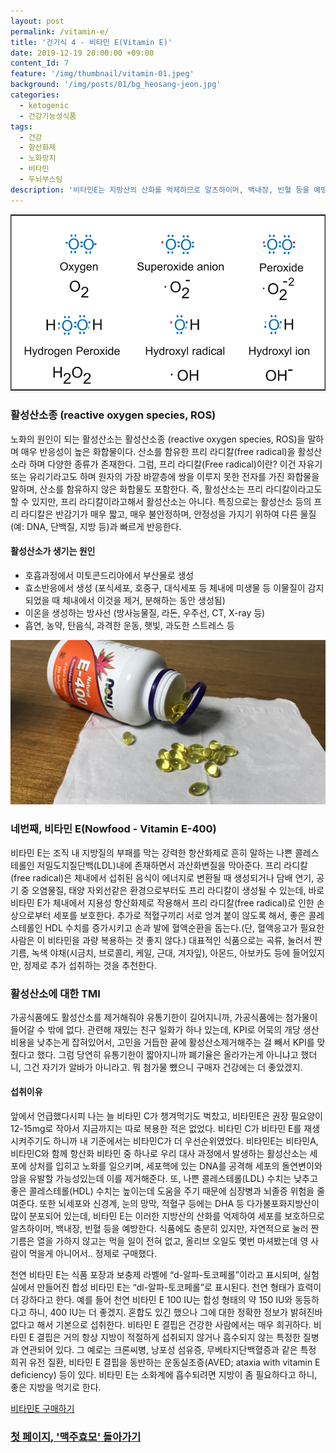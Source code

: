 ```yaml
---
layout: post
permalink: /vitamin-e/
title: '건기식 4 - 비타민 E(Vitamin E)'
date: 2019-12-19 20:00:00 +09:00
content_Id: 7
feature: '/img/thumbnail/vitamin-01.jpeg'
background: '/img/posts/01/bg_heosang-jeon.jpg'
categories:
  - ketogenic
  - 건강기능성식품
tags:
  - 건강
  - 항산화제
  - 노화방지
  - 비타민
  - 두뇌부스팅
description: '비타민E는 지방산의 산화를 억제하므로 알츠하이머, 백내장, 빈혈 등을 예방할 뿐만 아니라 적혈구끼리 서로 엉겨 붙이 않도록 해서, 좋은 콜레스테롤인 HDL 수치를 증가시키고 손과 발에 혈액순환을 돕는다.'
---
```


![활성산소종](/img/post/01/ros.jpg)

### 활성산소종 (reactive oxygen species, ROS)

노화의 원인이 되는 활성산소는 활성산소종 (reactive oxygen species, ROS)을 말하며 매우 반응성이 높은 화합물이다. 산소를 함유한 프리 라디칼(free radical)을 활성산소라 하며 다양한 종류가 존재한다. 그럼, 프리 라디칼(Free radical)이란? 이건 자유기 또는 유리기라고도 하며 원자의 가장 바깥층에 쌍을 이루지 못한 전자를 가진 화합물을 말하며, 산소를 함유하지 않은 화합물도 포함한다. 즉, 활성산소는 프리 라디칼이라고도 할 수 있지만, 프리 라디칼이라고해서 활성산소는 아니다. 특징으로는 활성산소 등의 프리 라디칼은 반감기가 매우 짧고, 매우 불안정하며, 안정성을 가지기 위하여 다른 물질(예: DNA, 단백질, 지방 등)과 빠르게 반응한다.

#### 활성산소가 생기는 원인

* 호흡과정에서 미토콘드리아에서 부산물로 생성
* 효소반응에서 생성 (포식세포, 호중구, 대식세포 등 체내에 미생물 등 이물질이 감지되었을 때 체내에서 이것을 제거, 분해하는 동안 생성됨)
* 이온을 생성하는 방사선 (방사능물질, 라돈, 우주선, CT, X-ray 등)
* 흡연, 농약, 탄음식, 과격한 운동, 햇빛, 과도한 스트레스 등





![비타민E](/img/post/01/vitamin-e.jpg)

### 네번째, 비타민 E(Nowfood - Vitamin E-400)

비타민 E는 조직 내 지방질의 부패를 막는 강력한 항산화제로 흔히 말하는 나쁜 콜레스테롤인 저밀도지질단백(LDL)내에 존재하면서 과산화변질을 막아준다. 프리 라디칼(free radical)은 체내에서 섭취된 음식이 에너지로 변환될 때 생성되거나 담배 연기, 공기 중 오염물질, 태양 자외선같은 환경으로부터도 프리 라디칼이 생성될 수 있는데, 바로 비타민 E가 체내에서 지용성 항산화제로 작용해서 프리 라디칼(free radical)로 인한 손상으로부터 세포를 보호한다. 추가로 적혈구끼리 서로 엉겨 붙이 않도록 해서, 좋은 콜레스테롤인 HDL 수치를 증가시키고 손과 발에 혈액순환을 돕는다.(단, 혈액응고가 필요한 사람은 이 비타민을 과량 복용하는 것 좋지 않다.) 대표적인 식품으로는 곡류, 눌러서 짠 기름, 녹색 야채(시금치, 브로콜리, 케일, 근대, 겨자잎), 아몬드, 아보카도 등에 들어있지만, 정제로 추가 섭취하는 것을 추천한다.



### 활성산소에 대한 TMI

가공식품에도 활성산소를 제거해줘야 유통기한이 길어지니까, 가공식품에는 첨가물이 들어갈 수 밖에 없다. 관련해 재밌는 친구 일화가 하나 있는데, KPI로 어묵의 개당 생산비용을 낮추는게 잡혀있어서, 고민을 거듭한 끝에 활성산소제거해주는 걸 빼서 KPI를 맞췄다고 했다. 그럼 당연히 유통기한이 짧아지니까 폐기율은 올라가는게 아니냐고 했더니, 그건 자기가 알바가 아니라고. 뭐 첨가물 뺐으니 구매자 건강에는 더 좋았겠지.

#### 섭취이유

앞에서 언급했다시피 나는 늘 비타민 C가 챙겨먹기도 벅찼고, 비타민E은 권장 필요양이 12-15mg로 작아서 지금까지는 따로 복용한 적은 없었다. 비타민 C가 비타민 E를 재생시켜주기도 하니까 내 기준에서는 비타민C가 더 우선순위였었다. 비타민E는 비타민A, 비타민C와 함께 항산화 비타민 중 하나로 우리 대사 과정에서 발생하는 활성산소는 세포에 상처를 입히고 노화를 일으키며, 세포핵에 있는 DNA를 공격해 세포의 돌연변이와 암을 유발할 가능성있는데 이를 제거해준다. 또, 나쁜 콜레스테롤(LDL) 수치는 낮추고 좋은 콜레스테롤(HDL) 수치는 높이는데 도움을 주기 때문에 심장병과 뇌졸증 위험을 줄여준다. 또한 뇌세포와 신경계, 눈의 망막, 적혈구 등에는 DHA 등 다가불포화지방산이 많이 분포되어 있는데, 비타민 E는 이러한 지방산의 산화를 억제하여 세포를 보호하므로 알츠하이머, 백내장, 빈혈 등을 예방한다. 식품에도 충분히 있지만, 자연적으로 눌러 짠 기름은 열을 가하지 않고는 먹을 일이 전혀 없고, 올리브 오일도 몇번 마셔봤는데 영 사람이 먹을게 아니어서.. 정제로 구매했다.





천연 비타민 E는 식품 포장과 보충제 라벨에 “d-알파-토코페롤”이라고 표시되며, 실험실에서 만들어진 합성 비타민 E는 “dl-알파-토코페롤”로 표시된다. 천연 형태가 효력이 더 강하다고 한다. 예를 들어 천연 비타민 E 100 IU는 합성 형태의 약 150 IU와 동등하다고 하니, 400 IU는 더 좋겠지. 혼합도 있긴 했으나 그에 대한 정확한 정보가 밝혀진바 없다고 해서 기본으로 섭취한다. 비타민 E 결핍은 건강한 사람에서는 매우 희귀하다. 비타민 E 결핍은 거의 항상 지방이 적절하게 섭취되지 않거나 흡수되지 않는 특정한 질병과 연관되어 있다. 그 예로는 크론씨병, 낭포성 섬유증, 무베타지단백혈증과 같은 특정 희귀 유전 질환, 비타민 E 결핍을 동반하는 운동실조증(AVED; ataxia with vitamin E deficiency) 등이 있다. 비타민 E는 소화계에 흡수되려면 지방이 좀 필요하다고 하니, 좋은 지방을 먹기로 한다.

[비타민E 구매하기](https://kr.iherb.com/pr/Now-Foods-Natural-E-400-250-Softgels/517?rcode=TJR663)





### [첫 페이지, '맥주효모' 돌아가기](https://lucyketogenic.com/brewersyeast/)
